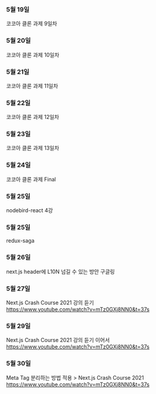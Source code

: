 ### 5월 19일
코코아 클론 과제 9일차

### 5월 20일
코코아 클론 과제 10일차

### 5월 21일
코코아 클론 과제 11일차

### 5월 22일
코코아 클론 과제 12일차

### 5월 23일
코코아 클론 과제 13일차

### 5월 24일
코코아 클론 과제 Final

### 5월 25일
nodebird-react 4강

### 5월 25일
redux-saga

### 5월 26일
next.js header에 L10N 넘길 수 있는 방안 구글링

### 5월 27일
Next.js Crash Course 2021 강의 듣기  
https://www.youtube.com/watch?v=mTz0GXj8NN0&t=37s

### 5월 29일
Next.js Crash Course 2021 강의 듣기 이어서  
https://www.youtube.com/watch?v=mTz0GXj8NN0&t=37s

### 5월 30일
Meta Tag 분리하는 방법 적용 > Next.js Crash Course 2021  
https://www.youtube.com/watch?v=mTz0GXj8NN0&t=37s
